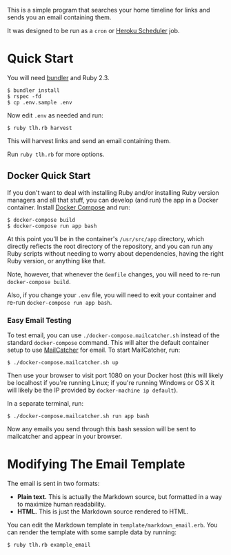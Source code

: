 This is a simple program that searches your home timeline for links
and sends you an email containing them.

It was designed to be run as a `cron` or [Heroku Scheduler][] job.

# Quick Start

You will need [bundler][] and Ruby 2.3.

```terminal
$ bundler install
$ rspec -fd
$ cp .env.sample .env
```

Now edit `.env` as needed and run:

```terminal
$ ruby tlh.rb harvest
```

This will harvest links and send an email containing them.

Run `ruby tlh.rb` for more options.

## Docker Quick Start

If you don't want to deal with installing Ruby and/or installing Ruby
version managers and all that stuff, you can develop (and run) the
app in a Docker container. Install [Docker Compose][] and run:

```terminal
$ docker-compose build
$ docker-compose run app bash
```

At this point you'll be in the container's `/usr/src/app` directory,
which directly reflects the root directory of the repository, and you can
run any Ruby scripts without needing to worry about dependencies, having
the right Ruby version, or anything like that.

Note, however, that whenever the `Gemfile` changes, you will need to re-run
`docker-compose build`.

Also, if you change your `.env` file, you will need to exit your container
and re-run `docker-compose run app bash`.

### Easy Email Testing

To test email, you can use `./docker-compose.mailcatcher.sh` instead of the
standard `docker-compose` command. This will alter the default container setup
to use [MailCatcher][] for email. To start MailCatcher, run:

```terminal
$ ./docker-compose.mailcatcher.sh up
```

Then use your browser to visit port 1080 on your Docker host (this will
likely be localhost if you're running Linux; if you're running Windows or
OS X it will likely be the IP provided by `docker-machine ip default`).

In a separate terminal, run:

```terminal
$ ./docker-compose.mailcatcher.sh run app bash
```

Now any emails you send through this bash session will be sent to mailcatcher
and appear in your browser.

# Modifying The Email Template

The email is sent in two formats:

* **Plain text.** This is actually the Markdown source, but formatted in a way
  to maximize human readability.
* **HTML.** This is just the Markdown source rendered to HTML.

You can edit the Markdown template in `template/markdown_email.erb`. You can
render the template with some sample data by running:

```terminal
$ ruby tlh.rb example_email
```

[Heroku Scheduler]: https://devcenter.heroku.com/articles/scheduler
[bundler]: http://bundler.io/
[Docker Compose]: https://docs.docker.com/compose/install/
[MailCatcher]: http://mailcatcher.me/
